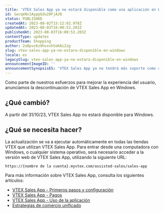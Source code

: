 ```yaml
---
title: 'VTEX Sales App ya no estará disponible como una aplicación en Windows'
id: 1wcqeNs1AyppGdu20FjAJ8
status: PUBLISHED
createdAt: 2023-08-02T15:12:02.978Z
updatedAt: 2023-08-03T16:00:53.203Z
publishedAt: 2023-08-03T16:00:53.203Z
contentType: updates
productTeam: Shopping
author: 2o8pvz6z9hvxvhSoKAiZzg
slug: vtex-sales-app-ya-no-estara-disponible-en-windows
locale: es
legacySlug: vtex-sales-app-ya-no-estara-disponible-en-windows
announcementImageID: ''
announcementSynopsisES: 'VTEX Sales App ya no tendrá más soporte como aplicación nativa en Windows. Solo estará disponible en la interfaz web.'
---
```


Como parte de nuestros esfuerzos para mejorar la experiencia del usuario, anunciamos la descontinuación de VTEX Sales App en Windows.

## ¿Qué cambió?

A partir del 31/10/23, VTEX Sales App no estará disponible para Windows.

## ¿Qué se necesita hacer?

La actualización se va a ejecutar automáticamente en todas las tiendas VTEX que utilizan VTEX Sales App. Para entrar desde una computadora con Windows, o cualquier sistema operativo, será necesario acceder a la versión web de VTEX Sales App, utilizando la siguiente URL:

```
https://{nombre de la cuenta}.myvtex.com/assisted-sales/sales-app
```
Para más información sobre VTEX Sales App, consulta los siguientes artículos:

* [VTEX Sales App - Primeros pasos y configuración](https://help.vtex.com/es/tracks/instore-primeiros-passos-e-configuracoes--zav76TFEZlAjnyBVL5tRc#)
* [VTEX Sales App - Pagos](https://help.vtex.com/es/tracks/instore-pagamentos--43B4Nr7uZva5UdwWEt3PEy#)
* [VTEX Sales App - Uso de la aplicación](https://help.vtex.com/es/tracks/instore-usando-o-app--4BYzQIwyOHvnmnCYQgLzdr#)
* [Estrategias de comercio unificado](https://help.vtex.com/es/tracks/estrategias-de-comercio-unificado--3WGDRRhc3vf1MJb9zGncnv#)
